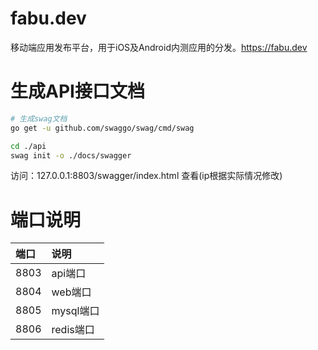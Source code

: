 
# fabu.dev
移动端应用发布平台，用于iOS及Android内测应用的分发。https://fabu.dev



# 生成API接口文档
```bash
# 生成swag文档
go get -u github.com/swaggo/swag/cmd/swag

cd ./api
swag init -o ./docs/swagger

```
访问：127.0.0.1:8803/swagger/index.html 查看(ip根据实际情况修改)


# 端口说明
| 端口 | 说明 |
| :-- | :-- |
| 8803 | api端口 |
| 8804 | web端口 |
| 8805 | mysql端口 |
| 8806 | redis端口 |